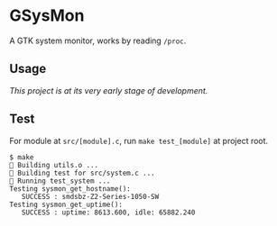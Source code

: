 # GSysMon

A GTK system monitor, works by reading `/proc`.  


## Usage

_This project is at its very early stage of development._  


## Test

For module at `src/[module].c`, run `make test_[module]` at project root.  

```console
$ make
💬 Building utils.o ...
💬 Building test for src/system.c ...
💬 Running test_system ...
Testing sysmon_get_hostname():
   SUCCESS : smdsbz-Z2-Series-1050-SW
Testing sysmon_get_uptime():
   SUCCESS : uptime: 8613.600, idle: 65882.240
```
